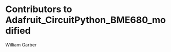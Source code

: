 
Contributors to Adafruit_CircuitPython_BME680_modified
=============================================================

William Garber

